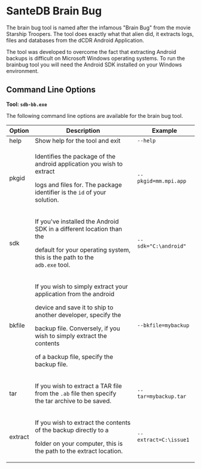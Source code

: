 # SanteDB Brain Bug

The brain bug tool is named after the infamous "Brain Bug" from the movie Starship Troopers. The tool does exactly what that alien did, it extracts logs, files and databases from the dCDR Android Application.&#x20;

The tool was developed to overcome the fact that extracting Android backups is difficult on Microsoft Windows operating systems. To run the brainbug tool you will need the Android SDK installed on your Windows environment.

## Command Line Options

**Tool: `sdb-bb.exe`**

The following command line options are available for the brain bug tool.

| Option  | Description                                                                                                                                                                                                                                                           | Example               |
| ------- | --------------------------------------------------------------------------------------------------------------------------------------------------------------------------------------------------------------------------------------------------------------------- | --------------------- |
| help    | Show help for the tool and exit                                                                                                                                                                                                                                       | `--help`              |
| pkgid   | <p>Identifies the package of the android application you wish to extract</p><p>logs and files for. The package identifier is the <code>id</code> of your solution.</p>                                                                                                | `--pkgid=mm.mpi.app`  |
| sdk     | <p>If you've installed the Android SDK in a different location than the</p><p>default for your operating system, this is the path to the <br><code>adb.exe</code> tool.</p>                                                                                           | `--sdk="C:\android"`  |
| bkfile  | <p>If you wish to simply extract your application from the android</p><p>device and save it to ship to another developer, specify the </p><p>backup file. Conversely, if you wish to simply extract the contents</p><p>of a backup file, specify the backup file.</p> | `--bkfile=mybackup`   |
| tar     | <p>If you wish to extract a TAR file from the <code>.ab</code> file then specify<br>the tar archive to be saved. </p>                                                                                                                                                 | `--tar=mybackup.tar`  |
| extract | <p>If you wish to extract the contents of the backup directly to a</p><p>folder on your computer, this is the path to the extract location.</p>                                                                                                                       | `--extract=C:\issue1` |


